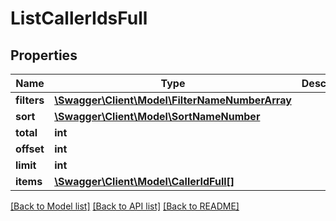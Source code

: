 # ListCallerIdsFull

## Properties
Name | Type | Description | Notes
------------ | ------------- | ------------- | -------------
**filters** | [**\Swagger\Client\Model\FilterNameNumberArray**](FilterNameNumberArray.md) |  | [optional] 
**sort** | [**\Swagger\Client\Model\SortNameNumber**](SortNameNumber.md) |  | [optional] 
**total** | **int** |  | [optional] 
**offset** | **int** |  | [optional] 
**limit** | **int** |  | [optional] 
**items** | [**\Swagger\Client\Model\CallerIdFull[]**](CallerIdFull.md) |  | [optional] 

[[Back to Model list]](../README.md#documentation-for-models) [[Back to API list]](../README.md#documentation-for-api-endpoints) [[Back to README]](../README.md)



